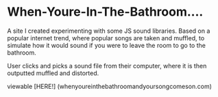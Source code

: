 # When-Youre-In-The-Bathroom....
A site I created experimenting with some JS sound libraries.
Based on a popular internet trend, where popular songs are taken and muffled, to simulate how it would sound if you were to leave the room
to go to the bathroom.

User clicks and picks a sound file from their computer, where it is then outputted muffled and distorted.


viewable [HERE!]
(whenyoureinthebathroomandyoursongcomeson.com)
